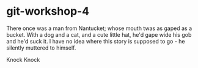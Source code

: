 # git-workshop-4

There once was a man from Nantucket; whose mouth twas as gaped as a bucket. With a dog and a cat, and a cute little hat, he'd gape wide his gob and he'd suck it. I have no idea where this story is supposed to go - he silently muttered to himself. 

Knock Knock


